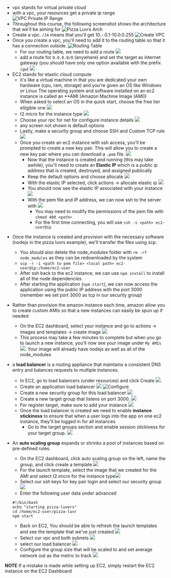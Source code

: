 - vpc stands for virtual private cloud
- with a vpc, your resources get a private ip range ![VPC Private IP Range](images/../res/2021-07-24-13-01-06.png)
- Throughout this course, the following screenshot shows the architecture that we'll be aiming for ![Pizza Luvrs Arch](images/../res/2021-07-24-13-07-34.png)
- Create a vpc. `/24` means that you'll get 10.-.0.1-10.0.0.255 ![Create VPC](images/../res/2021-07-24-13-39-06.png)
- Once you create a vpc, you'll need to add it to the routing table so that it has a connection outside. ![Routing Table](images/../res/2021-07-24-13-46-01.png)
  - For our routing table, we need to add a route ![](images/../res/2021-07-24-13-47-38.png)
  - add a route for `0.0.0.0/0` (anywhere) and set the target as internet gateway (you should have only one option available with the prefix `igw`) ![](images/../res/2021-07-24-13-49-56.png)
- EC2 stands for elastic cloud compute
  - it's like a virtual machine in that you are dedicated your own hardware (cpu, ram, storage) and you're given an OS like Windows or Linux
    The operating system and software installed on an ec2 instance is called an \*\*AMI (Amazon Machine Image (AMI))
  * When asked to select an OS in the quick start, choose the free tier elligible one ![](images/../res/2021-07-24-14-50-56.png)
  * t2 micro for the instance type ![](images/../res/2021-07-24-14-52-16.png)
  * Choose your rpc for net for configure instance details ![](images/../res/2021-07-24-14-53-27.png)
  * any screen not shown is default options
  * Lastly, make a security group and choose SSH and Custom TCP rule ![](images/../res/2021-07-24-14-55-23.png)
  - Once you create an ec2 instance with ssh access, you'll be prompted to create a new key pair. This will allow you to create a new key pair where you can download a `.pem` file. ![](images/../res/2021-07-24-14-22-34.png)
    - Now that the instance is created and running (this may take awhile), you'll need to create an **Elastic IP** which is a public ip address that is created, destroyed, and assigned publically
    * Keep the default options and choose allocate ![](images/../res/2021-07-24-14-58-55.png)
    * With the elastic IP selected, click actions -> allocate elastic ip ![](images/../res/2021-07-24-15-00-07.png)
    * You should now see the elastic IP associated with your instance ![](images/../res/2021-07-24-15-01-24.png)
    * With the pem file and IP address, we can now ssh to the server with ![](images/../res/2021-07-24-15-07-30.png)
      - You may need to modify the permissions of the pem file with `chmod 400 <path>`
      - For the first time connecting, you will use `ssh -i <path> ec2-user@ip`

* Once the instance is created and provision with the necessary software (nodejs in the pizza luvrs example), we'll transfer the files using scp.

  - You should also delete the node_modules folder with `rm -rf node_modules` as they can be redownloaded by the system
  - `scp -r -i <path to pem file> <local path> ec2-user@ip:/home/ec2-user`

  * After ssh back to the ec2 instance, we can use `npm install` to install all of the node dependencies
  * After starting the application (`npm start`), we can now access the application using the public IP address with the port 3000 (remember we set port 3000 as tcp in our security group)

* Rather than provision the amazon instance each time, amazon allow you to create custom AMIs so that a new instances can easily be spun up if needed
  - On the EC2 dashboard, select your instance and go to actions -> images and templates -> create image ![](images/../res/2021-07-24-15-35-56.png)
  - This process may take a few minutes to complete but when you go to launch a new instance, you'll now see your image under `My AMIs` ![](images/../res/2021-07-24-15-38-08.png). Your image will already have nodejs as well as all of the node_modules
* a **load balancer** is a routing appliance that maintains a consistent DNS entry and balances requests to multiple instances.
  - In EC2, go to load balancers (under resources) and click Create ![](images/../res/2021-07-24-15-41-34.png).
  - Create an application load balancer ![](images/../res/2021-07-24-15-42-36.png) ![Configure](images/../res/2021-07-24-15-45-55.png)
  - Create a new security group for this load balancer ![](images/../res/2021-07-24-15-47-55.png)
  - Create a new target group that listens on port 3000. ![](images/../res/2021-07-24-15-50-07.png)
  - For register target, make sure to add your instance ![](images/../res/2021-07-24-15-51-23.png)
  - Once the load balancer is created we need to enable **instance stickiness** to ensure that when a user logs into the app on one ec2 instance, they'll be logged in for all instances
    - Go to the target groups section and enable session stickiness for your target group. ![](images/../res/2021-07-24-15-55-18.png)
* An **auto scaling group** expands or shrinks a pool of instances based on pre-defined rules.
  - On the EC2 dashboard, click auto scaling group on the left, name the group, and click create a template ![](images/../res/2021-07-24-16-00-57.png)
  - For the launch template, select the image that we created for the AMI and select t2.micro for the instance type![](images/../res/2021-07-24-16-02-54.png)
  - Select our ssh keys for key pair login and select our security group ![](images/../res/2021-07-24-16-04-59.png)
  - Enter the following user data under advanced
  ```
  #!/bin/bash
  echo "starting pizza-luvers"
  cd /home/ec2-user/pizza-luvr
  npm start
  ```
  - Back on EC2, You should be able to refresh the launch templates and see the template that we've just created ![](images/../res/2021-07-24-16-09-58.png)
  - Select our vpc and both subnets ![](images/../res/2021-07-24-16-11-03.png)
  - select our load balancer ![](images/../res/2021-07-24-16-12-04.png)
  - Configure the group size that will be scaled to and set average network out as the metric to track ![](images/../res/2021-07-24-16-14-32.png)

**NOTE** If a mistake is made while setting up EC2, simply restart the EC2 instance on the EC2 Dashboard
